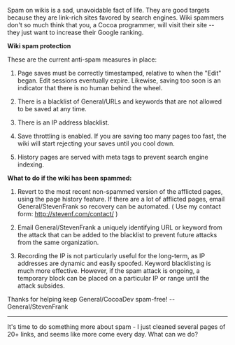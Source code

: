 Spam on wikis is a sad, unavoidable fact of life.  They are good targets because they are link-rich sites favored by search engines.  Wiki spammers don't so much think that you, a Cocoa programmer, will visit their site -- they just want to increase their Google ranking.

**Wiki spam protection**

These are the current anti-spam measures in place:

1. Page saves must be correctly timestamped, relative to when the "Edit" began.  Edit sessions eventually expire.  Likewise, saving too soon is an indicator that there is no human behind the wheel.

2. There is a blacklist of General/URLs and keywords that are not allowed to be saved at any time.

3. There is an IP address blacklist.

4. Save throttling is enabled.  If you are saving too many pages too fast, the wiki will start rejecting your saves until you cool down.

5. History pages are served with meta tags to prevent search engine indexing.

**What to do if the wiki has been spammed:**

1. Revert to the most recent non-spammed version of the afflicted pages, using the page history feature.  If there are a lot of afflicted pages, email General/StevenFrank so recovery can be automated. ( Use my contact form: http://stevenf.com/contact/ )

2. Email General/StevenFrank a uniquely identifying URL or keyword from the attack that can be added to the blacklist to prevent future attacks from the same organization.  

3. Recording the IP is not particularly useful for the long-term, as IP addresses are dynamic and easily spoofed.  Keyword blacklisting is much more effective.  However, if the spam attack is ongoing, a temporary block can be placed on a particular IP or range until the attack subsides.

Thanks for helping keep General/CocoaDev spam-free!  -- General/StevenFrank

----

It's time to do something more about spam - I just cleaned several pages of 20+ links, and seems like more come every day.  What can we do?